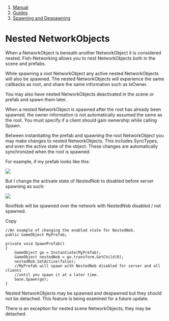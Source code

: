 1.  [Manual](/docs/manual)
3.  [Guides](/docs/manual/guides)
5.  [Spawning and Despawning](/docs/manual/guides/spawning)

# Nested NetworkObjects

When a NetworkObject is beneath another NetworkObject it is considered nested. Fish-Networking allows you to nest NetworkObjects both in the scene and prefabs.

While spawning a root NetworkObject any active nested NetworkObjects will also be spawned. The nested NetworkObjects will experience the same callbacks as root, and share the same information such as IsOwner.

You may also have nested NetworkObjects deactivated in the scene or prefab and spawn them later.

When a nested NetworkObject is spawned after the root has already been spawned, the owner information is not automatically assumed the same as the root. You must specify if a client should gain ownership while calling Spawn.

Between instantiating the prefab and spawning the root NetworkObject you may make changes to nested NetworkObjects. This includes SyncTypes, and even the active state of the object. These changes are automatically synchronized when the root is spawned.

For example, if my prefab looks like this:

![](https://fish-networking.gitbook.io/~gitbook/image?url=https%3A%2F%2F1328095063-files.gitbook.io%2F%7E%2Ffiles%2Fv0%2Fb%2Fgitbook-x-prod.appspot.com%2Fo%2Fspaces%252F-MheH2hMo3djr9VSyxTE%252Fuploads%252FxtRFU2TxyM84L49zmadm%252F220801-15-12-145.png%3Falt%3Dmedia%26token%3D7a1b4ffe-59e9-48a3-9bbd-5f97a81a3135&width=768&dpr=4&quality=100&sign=dcc33f65&sv=2)

But I change the activate state of _NestedNob_ to disabled before server spawning as such:

![](https://fish-networking.gitbook.io/~gitbook/image?url=https%3A%2F%2F1328095063-files.gitbook.io%2F%7E%2Ffiles%2Fv0%2Fb%2Fgitbook-x-prod.appspot.com%2Fo%2Fspaces%252F-MheH2hMo3djr9VSyxTE%252Fuploads%252FaJQPkHgU4RSeFzY3pRwF%252F220801-15-13-264.png%3Falt%3Dmedia%26token%3D111fa11e-b908-4c4b-bffb-6852b45cc4ea&width=768&dpr=4&quality=100&sign=82c28c9b&sv=2)

RootNob will be spawned over the network with NestedNob disabled / not spawned.

Copy

    //An example of changing the enabled state for NestedNob.
    public GameObject MyPrefab;
    
    private void SpawnPrefab()
    {
        GameObject go = Instantiate(MyPrefab);
        GameObject nestedNob = go.transform.GetChild(0);
        nestedNob.SetActive(false);
        //MyPrefab will spawn with NestedNob disabled for server and all clients
        //until you spawn it at a later time.
        base.Spawn(go);
    }

Nested NetworkObjects may be spawned and despawned but they should not be detached. This feature is being examined for a future update.

There is an exception for nested scene NetworkObjects; they may be detached.